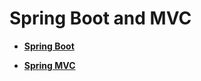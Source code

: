 # Spring Boot and MVC

* **[Spring Boot](https://github.com/tvanwinckel/intro-spring-boot-web/spring-boot.md "Spring Boot")**

* **[Spring MVC](https://github.com/tvanwinckel/intro-spring-boot-web/spring-mvc.md "Spring MVC")**